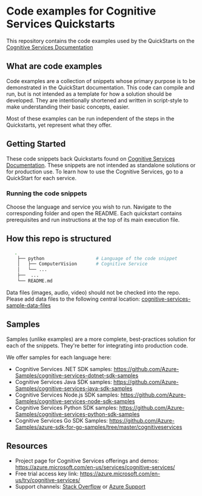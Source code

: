 # Code examples for Cognitive Services Quickstarts 

This repository contains the code examples used by the QuickStarts on the [Cognitive Services Documentation](https://docs.microsoft.com/en-us/azure/cognitive-services/)

## What are code examples

Code examples are a collection of snippets whose primary purpose is to be demonstrated in the QuickStart documentation. This code can compile and run, but is not intended as a template for how a solution should be developed. They are intentionally shortened and written in script-style to make understanding their basic concepts, easier.

Most of these examples can be run independent of the steps in the Quickstarts, yet represent what they offer.

## Getting Started

These code snippets back Quickstarts found on [Cognitive Services Documentation](https://docs.microsoft.com/en-us/azure/cognitive-services/). These snippets are not intended as standalone solutions or for production use. To learn how to use the Cognitive Services, go to a QuickStart for each service.

### Running the code snippets

Choose the language and service you wish to run. Navigate to the corresponding folder and open the README. Each quickstart contains prerequisites and run instructions at the top of its main execution file. 

## How this repo is structured

```bash
   .
    ├── python                   # Language of the code snippet
    │   ├── ComputerVision       # Cognitive Service
    │   └── ... 
    ├──  ...
    └── README.md
```

Data files (images, audio, video) should not be checked into the repo. Please add data files to the following central location: [cognitive-services-sample-data-files](https://github.com/Azure-Samples/cognitive-services-sample-data-files)

## Samples

Samples (unlike examples) are a more complete, best-practices solution for each of the snippets. They're better for integrating into production code.

We offer samples for each language here:

- Cognitive Services .NET SDK samples: <https://github.com/Azure-Samples/cognitive-services-dotnet-sdk-samples>
- Cognitive Services Java SDK samples: <https://github.com/Azure-Samples/cognitive-services-java-sdk-samples>
- Cognitive Services Node.js SDK samples: <https://github.com/Azure-Samples/cognitive-services-node-sdk-samples>
- Cognitive Services Python SDK samples: <https://github.com/Azure-Samples/cognitive-services-python-sdk-samples>
- Cognitive Services Go SDK Samples: <https://github.com/Azure-Samples/azure-sdk-for-go-samples/tree/master/cognitiveservices>

## Resources

- Project page for Cognitive Services offerings and demos: <https://azure.microsoft.com/en-us/services/cognitive-services/>
- Free trial access key link: <https://azure.microsoft.com/en-us/try/cognitive-services/>
- Support channels: [Stack Overflow](https://stackoverflow.com/questions/tagged/azure-cognitive-services) or [Azure Support](https://azure.microsoft.com/en-us/support/options/)
